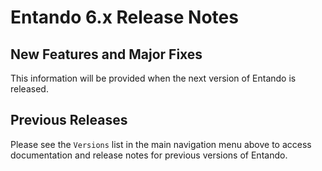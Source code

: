 # Entando 6.x Release Notes 

## New Features and Major Fixes
This information will be provided when the next version of Entando is released.

## Previous Releases
Please see the `Versions` list in the main navigation menu above to access documentation and release notes for previous versions of Entando.